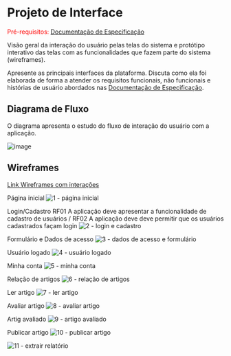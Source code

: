 
# Projeto de Interface

<span style="color:red">Pré-requisitos: <a href="2-Especificação do Projeto.md"> Documentação de Especificação</a></span>

Visão geral da interação do usuário pelas telas do sistema e protótipo interativo das telas com as funcionalidades que fazem parte do sistema (wireframes).

 Apresente as principais interfaces da plataforma. Discuta como ela foi elaborada de forma a atender os requisitos funcionais, não funcionais e histórias de usuário abordados nas <a href="2-Especificação do Projeto.md"> Documentação de Especificação</a>.

## Diagrama de Fluxo

O diagrama apresenta o estudo do fluxo de interação do usuário com a aplicação.

![image](https://github.com/ICEI-PUC-Minas-PMV-ADS/Letra-Independente/assets/111437215/ceba100c-0eee-4220-a08c-5f9d91d0e89b)


## Wireframes

[Link Wireframes com interações](https://www.figma.com/proto/utb1UTIa8wq7tsur8velZx/Untitled?node-id=1-2&scaling=scale-down&page-id=0%3A1&starting-point-node-id=1%3A2)

Página inicial  ![1 - página inicial](https://user-images.githubusercontent.com/114936348/230785621-ff43538d-6071-44bb-bc91-9dc2305dc0d4.jpg)
  
Login/Cadastro  RF01 	A aplicação deve apresentar a funcionalidade de cadastro de usuários / RF02 	A aplicação deve deve permitir que os usuários cadastrados façam login
![2 - login e cadastro](https://user-images.githubusercontent.com/114936348/230785647-650875b4-7690-4d4f-82e6-4a06f49e74fc.jpg)
  
Formulário e Dados de acesso  ![3 - dados de acesso e formulário](https://user-images.githubusercontent.com/114936348/230785648-daac1aea-9cc6-45e4-ad1d-8af47290375c.jpg)
  
Usuário logado  ![4 - usuário logado](https://user-images.githubusercontent.com/114936348/230785966-e2ba255e-902c-46c1-820a-6317053d1c9d.jpg)
  
Minha conta  ![5 - minha conta](https://user-images.githubusercontent.com/114936348/230785650-18f06d54-174d-4655-afaf-a7decb3e7541.jpg)
  
Relação de artigos  ![6 - relação de artigos](https://user-images.githubusercontent.com/114936348/230785651-3fb2e2bb-71e1-4e9f-9e8f-f386916fdb08.jpg)
  
Ler artigo  ![7 - ler artigo](https://user-images.githubusercontent.com/114936348/230785652-c3b255b1-a2ba-44a0-a9bd-dbe5b07a278f.jpg)
  
Avaliar artigo  ![8 - avaliar artigo](https://user-images.githubusercontent.com/114936348/230785654-a14fdf66-8f76-4ca8-9889-9e80dd7dca37.jpg)
  
Artig avaliado  ![9 - artigo avaliado](https://user-images.githubusercontent.com/114936348/230785655-e3db5601-c8e2-4c74-8c90-3f860483f760.jpg)
  
Publicar artigo  ![10 - publicar artigo](https://user-images.githubusercontent.com/114936348/230785656-3433990d-145f-4fa0-8bb8-1a5dcdad373b.jpg)
  

![11 - extrair relatório](https://user-images.githubusercontent.com/114936348/230785658-28450bcc-46fc-489f-981e-d9aa3c319111.jpg)

